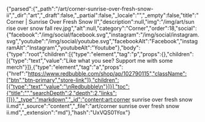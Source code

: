 {"parsed":{"_path":"/art/corner-sunrise-over-fresh-snow-ii","_dir":"art","_draft":false,"_partial":false,"_locale":"","_empty":false,"title":"Corner | Sunrise Over Fresh Snow II","description":null,"img":"/img/art/sun rise over snow fall rev.jpg","alt":null,"category":"Corner","order":18,"social":{"facebook":"/img/social/facebook.svg","instagram":"/img/social/instagram.svg","youtube":"/img/social/youtube.svg","facebookAlt":"Facebook","instagramAlt":"Instagram","youtubeAlt":"Youtube"},"body":{"type":"root","children":[{"type":"element","tag":"p","props":{},"children":[{"type":"text","value":"Like what you see? Support me with some merch"}]},{"type":"element","tag":"a","props":{"href":"https://www.redbubble.com/shop/ap/102790115","className":["btn","btn-primary","store-link"]},"children":[{"type":"text","value":"\nRedbubble\n"}]}],"toc":{"title":"","searchDepth":2,"depth":2,"links":[]}},"_type":"markdown","_id":"content:art:corner sunrise over fresh snow ii.md","_source":"content","_file":"art/corner sunrise over fresh snow ii.md","_extension":"md"},"hash":"UxVQS01Yox"}